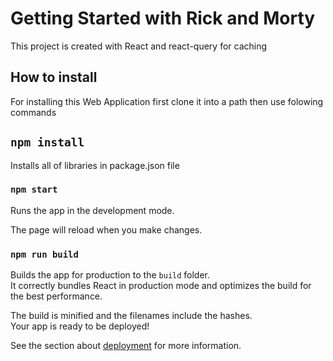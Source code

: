 # Getting Started with Rick and Morty

This project is created with React and react-query for caching

## How to install

For installing this Web Application first clone it into a path then use folowing commands

## `npm install`

Installs all of libraries in package.json file

### `npm start`

Runs the app in the development mode.

The page will reload when you make changes.

### `npm run build`

Builds the app for production to the `build` folder.\
It correctly bundles React in production mode and optimizes the build for the best performance.

The build is minified and the filenames include the hashes.\
Your app is ready to be deployed!

See the section about [deployment](https://facebook.github.io/create-react-app/docs/deployment) for more information.
